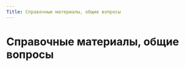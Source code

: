 ```yaml
---
Title: Справочные материалы, общие вопросы
---
```



Справочные материалы, общие вопросы
===================================

<!-- TOC -->
